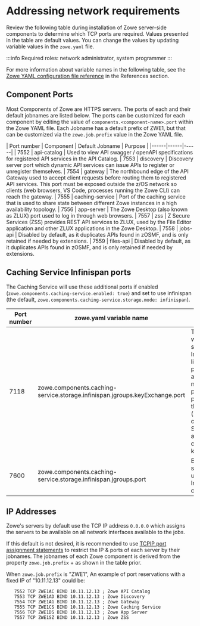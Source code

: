 # Addressing network requirements

Review the following table during installation of Zowe server-side components to determine which TCP ports are required. 
Values presented in the table are default values. You can change the values by updating variable values in the `zowe.yaml` file. 

:::info Required roles: network administrator, system programmer
:::

For more information about variable names in the following table, see the [Zowe YAML configuration file reference](../appendix/zowe-yaml-configuration.md) in the References section.

## Component Ports

Most Components of Zowe are HTTPS servers. The ports of each and their default jobnames are listed below.
The ports can be customized for each component by editing the value of `components.<component-name>.port` within the Zowe YAML file.
Each Jobname has a default prefix of ZWE1, but that can be customized via the `zowe.job.prefix` value in the Zowe YAML file.

| Port number | Component | Default Jobname | Purpose |
|------|------|------|
| 7552 | api-catalog | Used to view API swagger / openAPI specifications for registered API services in the API Catalog. 
| 7553 | discovery | Discovery server port which dynamic API services can issue APIs to register or unregister themselves.
| 7554 | gateway | The northbound edge of the API Gateway used to accept client requests before routing them to registered API services.  This port must be exposed outside the z/OS network so clients (web browsers, VS Code, processes running the Zowe CLI) can reach the gateway.
| 7555 | caching-service | Port of the caching service that is used to share state between different Zowe instances in a high availability topology.
| 7556 | app-server | The Zowe Desktop (also known as ZLUX) port used to log in through web browsers.
| 7557 | zss | Z Secure Services (ZSS) provides REST API services to ZLUX, used by the File Editor application and other ZLUX applications in the Zowe Desktop.
| 7558 | jobs-api | Disabled by default, as it duplicates APIs found in zOSMF, and is only retained if needed by extensions.
| 7559 | files-api | Disabled by default, as it duplicates APIs found in zOSMF, and is only retained if needed by extensions.

## Caching Service Infinispan ports

The Caching Service will use these additional ports if enabled (`zowe.components.caching-service.enabled: true`) and set to use infinispan (the default, `zowe.components.caching-service.storage.mode: infinispan`).

| Port number | zowe.yaml variable name | Purpose |
|------|------|------|
| 7118 | zowe.components.caching-service.storage.infinispan.jgroups.keyExchange.port | The port at which the key server in Infinispan is listening. If the port is not available, the next port is probed, up to port+5. Used by the key server (server) to create an SSLServerSocket and by clients to connect to the key server.
| 7600 | zowe.components.caching-service.storage.infinispan.jgroups.port | Bind port for the socket that is used to form an Infinispan cluster.

## IP Addresses

Zowe's servers by default use the TCP IP address `0.0.0.0` which assigns the servers to be available on all network interfaces available to the jobs.

If this default is not desired, it is recommended to use [TCPIP port assignment statements](https://www.ibm.com/docs/en/zos/2.4.0?topic=assignments-profiletcpip-port) to restrict the IP & ports of each server by their jobnames. The jobnames of each Zowe component is derived from the property `zowe.job.prefix` + <component-suffix> as shown in the table prior.

When `zowe.job.prefix` is "ZWE1", An example of port reservations with a fixed IP of "10.11.12.13" could be:

```
   7552 TCP ZWE1AC BIND 10.11.12.13 ; Zowe API Catalog
   7553 TCP ZWE1AD BIND 10.11.12.13 ; Zowe Discovery
   7554 TCP ZWE1AG BIND 10.11.12.13 ; Zowe Gateway
   7555 TCP ZWE1CS BIND 10.11.12.13 ; Zowe Caching Service
   7556 TCP ZWE1DS BIND 10.11.12.13 ; Zowe App Server
   7557 TCP ZWE1SZ BIND 10.11.12.13 ; Zowe ZSS
```

